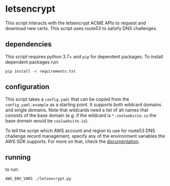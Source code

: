 # letsencrypt

This script interacts with the letsencrypt ACME APIs to request and download new certs. This script uses route53 to satisfy DNS challenges.

## dependencies

This script requires python 3.7+ and `pip` for dependent packages. To install dependent packages run:
```
pip install -r requirements.txt
```

## configuration

This script takes a `config.yaml` that can be copied from the `config.yaml.example` as a starting point. It supports both wildcard domains and single domains. Note that wildcards need a list of alt names that consists of the base domain (e.g. if the wildcard is `*.coolwebsite.io` the base domain would be `coolwebsite.io`).

To tell the script which AWS account and region to use for route53 DNS challenge record management, specify any of the environment variables the AWS SDK supports. For more on that, check the [documentation](https://docs.aws.amazon.com/cli/latest/userguide/cli-configure-envvars.html).

## running

to run:
```
AWS_ENV_VARS ./letsencrypt.py
```
